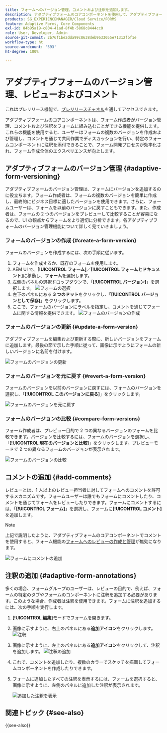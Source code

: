 ```yaml
---
title: フォームへのバージョン管理、コメントおよび注釈を追加します。
description: アダプティブフォームのコアコンポーネントを使用して、アダプティブフォームにコメント、注釈およびバージョン管理を追加します。
products: SG_EXPERIENCEMANAGER/Cloud Service/FORMS
feature: Adaptive Forms, Core Components
exl-id: 84b95a19-c804-41ad-8f4b-5868c8444cc0
role: User, Developer, Admin
source-git-commit: 2b76f1be2dda99c8638deb9633055e71312fbf1e
workflow-type: ht
source-wordcount: '593'
ht-degree: 100%

---
```


# アダプティブフォームのバージョン管理、レビューおよびコメント

<!--Before you can use versionings, comments, and annotations in an Adaptive Form, you must ensure you have [enabled Adaptive Form Core Components](
https://experienceleague.adobe.com/en/docs/experience-manager-cloud-service/content/forms/setup-configure-migrate/enable-adaptive-forms-core-components).-->

<!--Adaptive Form Core Components facilitates to add versionings, comments, and annotations to a form. These features helps form authors and users to enhance the form development process where they can create multiple versions of a form, collaborate and add their comments to a form, and add annotations to form components.-->

<span class="preview">これはプレリリース機能で、[プレリリースチャネル](https://experienceleague.adobe.com/docs/experience-manager-cloud-service/content/release-notes/prerelease.html?lang=ja#new-features)を通してアクセスできます。</span>


アダプティブフォームのコアコンポーネントは、フォーム作成者がバージョン管理、コメントおよび注釈をフォームに組み込むことができる機能を提供します。これらの機能を使用すると、ユーザーはフォームの複数のバージョンを作成および管理し、コメントを通じて共同作業でディスカッションを行い、特定のフォームコンポーネントに注釈を添付できることで、フォーム開発プロセスが効率化され、フォーム作成全体のエクスペリエンスが向上します。


## アダプティブフォームのバージョン管理 {#adaptive-form-versioning}

アダプティブフォームのバージョン管理は、フォームにバージョンを追加するのに役立ちます。フォーム作成者は、フォームの複数のバージョンを簡単に作成し、最終的にビジネス目標に適したバージョンを使用できます。さらに、フォームユーザーは、フォームを以前のバージョンに戻すこともできます。また、作成者は、フォームの 2 つのバージョンをプレビューして比較することが容易になるので、UI の観点からフォームをより適切に分析できます。各アダプティブフォームのバージョン管理機能について詳しく見ていきましょう。

### フォームのバージョンの作成 {#create-a-form-version}

フォームのバージョンを作成するには、次の手順に従います。

1. フォームを作成するか、既存のフォームを使用します。
1. AEM UI で、**[!UICONTROL フォーム]**／**[!UICONTROL フォームとドキュメント]**&#x200B;に移動し、**フォーム**&#x200B;を選択します。
1. 左側のパネルの選択ドロップダウンで、「**[!UICONTROL バージョン]**」を選択します。
   ![フォームの選択](select-a-form.png)
1. 左下のパネルにある **3 つのドット**&#x200B;をクリックし、「**[!UICONTROL バージョンとして保存]**」をクリックします。
1. ここで、フォームのバージョンにラベルを指定し、コメントを通じてフォームに関する情報を提供できます。
   ![フォームのバージョンの作成](create-a-form-version.png)

### フォームのバージョンの更新 {#update-a-form-version}

アダプティブフォームを編集および更新する際に、新しいバージョンをフォームに追加します。最後の節で示した手順に従って、画像に示すようにフォームの新しいバージョンに名前を付けます。

![フォームのバージョンの更新](update-a-form-version.png)

### フォームのバージョンを元に戻す {#revert-a-form-version}

フォームのバージョンを以前のバージョンに戻すには、フォームのバージョンを選択し、「**[!UICONTROL このバージョンに戻る]**」をクリックします。

![フォームのバージョンを元に戻す](revert-form-version.png)

### フォームのバージョンの比較 {#compare-form-versions}

フォーム作成者は、プレビュー目的で 2 つの異なるバージョンのフォームを比較できます。バージョンを比較するには、フォームのバージョンを選択し、「**[!UICONTROL 現在のバージョンと比較]**」をクリックします。プレビューモードで 2 つの異なるフォームのバージョンが表示されます。

![フォームのバージョンの比較](compare-form-versions.png)

## コメントの追加 {#add-comments}

レビューとは、1 人以上のレビュー担当者に対してフォームへのコメントを許可するメカニズムです。フォームユーザーは誰でもフォームにコメントしたり、コメントを通じてフォームをレビューしたりできます。フォームにコメントするには、「**[!UICONTROL フォーム]**」を選択し、フォームに&#x200B;**[!UICONTROL コメント]**&#x200B;を追加します。

>[!NOTE]
> 上記で説明したように、アダプティブフォームのコアコンポーネントでコメントを使用すると、フォーム機能の[フォームへのレビューの作成と管理](/help/forms/create-reviews-forms.md)が無効になります。


![フォームにコメントの追加](form-comments.png)

## 注釈の追加 {#adaptive-form-annotations}

多くの場合、フォームグループのユーザーは、レビューの目的で、例えば、フォームの特定のタブやフォームのコンポーネントに注釈を追加する必要があります。このような場合、作成者は注釈を使用できます。フォームに注釈を追加するには、次の手順を実行します。

1. **[!UICONTROL 編集]**&#x200B;モードでフォームを開きます。

1. 画像に示すように、右上のパネルにある&#x200B;**追加アイコン**をクリックします。
   ![注釈](annotation.png)

1. 画像に示すように、左上のパネルにある&#x200B;**追加アイコン**をクリックして、注釈を追加します。
   ![注釈の追加](add-annotation.png)

1. これで、コメントを追加したり、複数のカラーでスケッチを描画してフォームコンポーネントを作成したりできます。

1. フォームに追加したすべての注釈を表示するには、フォームを選択すると、画像に示すように、左側のパネルに追加した注釈が表示されます。

   ![追加した注釈を表示](see-annotations.png)

## 関連トピック {#see-also}

{{see-also}}
